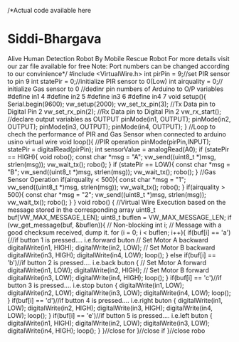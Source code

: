 /*Actual code available here 
# Siddi-Bhargava
Alive Human Detection Robot By Mobile Rescue Robot 
For more details visit our zar file available for free
Note: Port numbers can be changed according to our convinience*/
#include <VirtualWire.h>
int pirPin = 9;//set PIR sensor to pin 9
int statePir = 0;//initialize PIR sensor to 0(Low)
int airquality = 0;// initialize Gas sensor to 0
//dedinr pin numbers of Arduino to O/P variables
#define in1 4 
#define in2 5
#define in3 6
#define in4 7
void setup(){
    Serial.begin(9600);
    vw_setup(2000);
    vw_set_tx_pin(3);    //Tx Data pin to Digital  Pin 2
    vw_set_rx_pin(2);    //Rx Data pin to Digital  Pin 2
    vw_rx_start();
    //declare output variables as OUTPUT
    pinMode(in1, OUTPUT);
    pinMode(in2, OUTPUT);
    pinMode(in3, OUTPUT);
    pinMode(in4, OUTPUT);
}
//Loop to chech the performance of PIR and Gas Sensor when connected to arduino usino virtual wire
void loop(){
  //PIR operation
    pinMode(pirPin,INPUT);
    statePir = digitalRead(pirPin);
    int sensorValue = analogRead(A0);
      if (statePir == HIGH){
          void robo();
          const char *msg = "A";
          vw_send((uint8_t *)msg, strlen(msg));
          vw_wait_tx();
          robo();
        }
      if (statePir == LOW){
          const char *msg = "B";
          vw_send((uint8_t *)msg, strlen(msg));
          vw_wait_tx();
          robo();
        }
        //Gas Sensor Operation
      if(airquality < 500){
          const char *msg = "1";
          vw_send((uint8_t *)msg, strlen(msg));
          vw_wait_tx();
          robo();
        }
      if(airquality > 500){
          const char *msg = "2";
          vw_send((uint8_t *)msg, strlen(msg));
          vw_wait_tx();
          robo();
        }
}
void robo()
{
  //Virtual Wire Execution based on the message stored in the corresponding array
    uint8_t buf[VW_MAX_MESSAGE_LEN];
    uint8_t buflen = VW_MAX_MESSAGE_LEN;
    if (vw_get_message(buf, &buflen)){ // Non-blocking
	int i;
       // Message with a good checksum received, dump it.
	for (i = 0; i < buflen; i++){
            if(buf[i] == 'a'){//if button 1 is pressed.... i.e.forward buton
               // Set Motor A backward
               digitalWrite(in1, HIGH);
               digitalWrite(in2, LOW);
              // Set Motor B backward
               digitalWrite(in3, HIGH);
               digitalWrite(in4, LOW);
               loop();
            }
            else if(buf[i] == 'b')//if button 2 is pressed.... i.e.back buton
            {
              // Set Motor A forward
               digitalWrite(in1, LOW);
               digitalWrite(in2, HIGH);
             // Set Motor B forward
               digitalWrite(in3, LOW);
               digitalWrite(in4, HIGH);
               loop();
            }
            if(buf[i] == 'c')//if button 3 is pressed.... i.e.stop buton
            {
               digitalWrite(in1, LOW);
               digitalWrite(in2, LOW);
               digitalWrite(in3, LOW);
               digitalWrite(in4, LOW);
               loop();
            }
           if(buf[i] == 'd')//if button 4 is pressed.... i.e.right buton
           {
               digitalWrite(in1, LOW);
               digitalWrite(in2, HIGH);
               digitalWrite(in3, HIGH);
               digitalWrite(in4, LOW);
               loop();
            }
           if(buf[i] == 'e')//if button 5 is pressed.... i.e.left buton
            {
               digitalWrite(in1, HIGH);
               digitalWrite(in2, LOW);
               digitalWrite(in3, LOW);
               digitalWrite(in4, HIGH);
               loop();
            }
      }//close for
   }//close if
}//close robo


